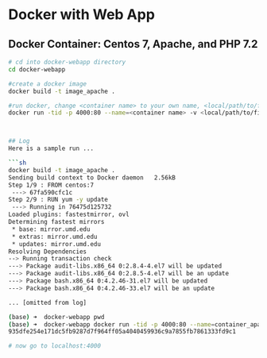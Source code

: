 # Docker with Web App 

## Docker Container: Centos 7, Apache, and PHP 7.2
```bash
# cd into docker-webapp directory
cd docker-webapp

#create a docker image
docker build -t image_apache .

#run docker, change <container name> to your own name, <local/path/to/file> to your own path where the assets are located
docker run -tid -p 4000:80 --name=<container name> -v <local/path/to/file>:/var/www/html image_apache



## Log
Here is a sample run ...

```sh
docker build -t image_apache .
Sending build context to Docker daemon   2.56kB
Step 1/9 : FROM centos:7
 ---> 67fa590cfc1c
Step 2/9 : RUN yum -y update
 ---> Running in 76475d125732
Loaded plugins: fastestmirror, ovl
Determining fastest mirrors
 * base: mirror.umd.edu
 * extras: mirror.umd.edu
 * updates: mirror.umd.edu
Resolving Dependencies
--> Running transaction check
---> Package audit-libs.x86_64 0:2.8.4-4.el7 will be updated
---> Package audit-libs.x86_64 0:2.8.5-4.el7 will be an update
---> Package bash.x86_64 0:4.2.46-31.el7 will be updated
---> Package bash.x86_64 0:4.2.46-33.el7 will be an update

... [omitted from log]

(base) ➜  docker-webapp pwd
(base) ➜  docker-webapp docker run -tid -p 4000:80 --name=container_apache -v /Users/anhkimhoang/Documents/GitHub/docker-webapp:/var/www/html image_apache
935dfe254e171dc5fb9287d7f964ff05a4040459936c9a7855fb7861333fd9c1

# now go to localhost:4000
```
